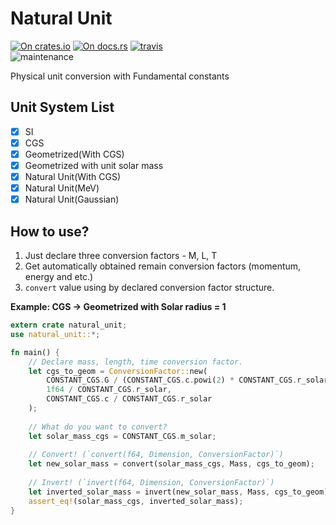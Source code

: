 # Natural Unit

[![On crates.io](https://img.shields.io/crates/v/natural_unit.svg)](https://crates.io/crates/natural_unit)
[![On docs.rs](https://docs.rs/natural_unit/badge.svg)](https://docs.rs/natural_unit/)
[![travis](https://api.travis-ci.org/Axect/Natural_Unit.svg?branch=master)](https://travis-ci.org/Axect/Natural_Unit)  
![maintenance](https://img.shields.io/badge/maintenance-actively--developed-brightgreen.svg)

Physical unit conversion with Fundamental constants

## Unit System List

- [x] SI
- [x] CGS
- [x] Geometrized(With CGS)
- [x] Geometrized with unit solar mass
- [x] Natural Unit(With CGS)
- [x] Natural Unit(MeV)
- [x] Natural Unit(Gaussian)

## How to use?

1. Just declare three conversion factors - M, L, T
2. Get automatically obtained remain conversion factors (momentum, energy and etc.)
3. `convert` value using by declared conversion factor structure.

**Example: CGS -> Geometrized with Solar radius = 1**

```rust
extern crate natural_unit;
use natural_unit::*;

fn main() {
    // Declare mass, length, time conversion factor.
    let cgs_to_geom = ConversionFactor::new(
        CONSTANT_CGS.G / (CONSTANT_CGS.c.powi(2) * CONSTANT_CGS.r_solar),   // Mass conversion factor
        1f64 / CONSTANT_CGS.r_solar,                                        // Length conversion factor
        CONSTANT_CGS.c / CONSTANT_CGS.r_solar                               // Time conversion factor
    );
    
    // What do you want to convert?
    let solar_mass_cgs = CONSTANT_CGS.m_solar;                              // CGS Solar Mass
    
    // Convert! (`convert(f64, Dimension, ConversionFactor)`)
    let new_solar_mass = convert(solar_mass_cgs, Mass, cgs_to_geom);        // Converted Solar Mass
    
    // Invert! (`invert(f64, Dimension, ConversionFactor)`)
    let inverted_solar_mass = invert(new_solar_mass, Mass, cgs_to_geom);    // Inverted Solar Mass
    assert_eq!(solar_mass_cgs, inverted_solar_mass);
}
```
